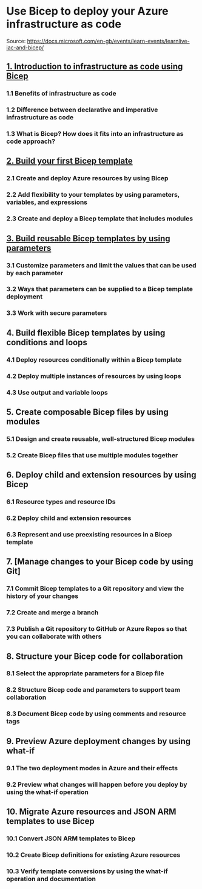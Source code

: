 # Use Bicep to deploy your Azure infrastructure as code
Source: https://docs.microsoft.com/en-gb/events/learn-events/learnlive-iac-and-bicep/

## [1. Introduction to infrastructure as code using Bicep](1_Introduction.md)
### 1.1 Benefits of infrastructure as code
### 1.2 Difference between declarative and imperative infrastructure as code
### 1.3 What is Bicep? How does it fits into an infrastructure as code approach?

## [2. Build your first Bicep template](2_Bicep-templates.md)
### 2.1 Create and deploy Azure resources by using Bicep
### 2.2 Add flexibility to your templates by using parameters, variables, and expressions
### 2.3 Create and deploy a Bicep template that includes modules

## [3. Build reusable Bicep templates by using parameters](3_Bicep-parameters.md)
### 3.1 Customize parameters and limit the values that can be used by each parameter
### 3.2 Ways that parameters can be supplied to a Bicep template deployment
### 3.3 Work with secure parameters

## 4. Build flexible Bicep templates by using conditions and loops
### 4.1 Deploy resources conditionally within a Bicep template
### 4.2 Deploy multiple instances of resources by using loops
### 4.3 Use output and variable loops

## 5. Create composable Bicep files by using modules
### 5.1 Design and create reusable, well-structured Bicep modules
### 5.2 Create Bicep files that use multiple modules together

## 6. Deploy child and extension resources by using Bicep
### 6.1 Resource types and resource IDs
### 6.2 Deploy child and extension resources
### 6.3 Represent and use preexisting resources in a Bicep template

## 7. [Manage changes to your Bicep code by using Git]
### 7.1 Commit Bicep templates to a Git repository and view the history of your changes
### 7.2 Create and merge a branch
### 7.3 Publish a Git repository to GitHub or Azure Repos so that you can collaborate with others

## 8. Structure your Bicep code for collaboration
### 8.1 Select the appropriate parameters for a Bicep file
### 8.2 Structure Bicep code and parameters to support team collaboration
### 8.3 Document Bicep code by using comments and resource tags

## 9. Preview Azure deployment changes by using what-if
### 9.1 The two deployment modes in Azure and their effects
### 9.2 Preview what changes will happen before you deploy by using the what-if operation

## 10. Migrate Azure resources and JSON ARM templates to use Bicep
### 10.1 Convert JSON ARM templates to Bicep
### 10.2 Create Bicep definitions for existing Azure resources
### 10.3 Verify template conversions by using the what-if operation and documentation